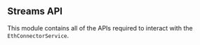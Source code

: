 ## Streams API

This module contains all of the APIs required to interact with the `EthConnectorService`.

